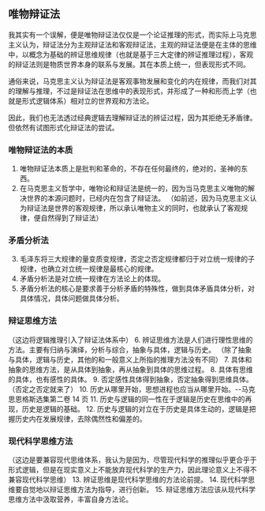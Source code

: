 ## 唯物辩证法

我其实有一个误解，便是唯物辩证法仅仅是一个论证推理的形式，而实际上马克思主义认为，辩证法分为主观辩证法和客观辩证法，主观的辩证法便是在主体的思维中，以概念为基础的辨证思维规律（也就是基于三大定律的辨证推理过程），客观的辩证法则是物质世界本身的联系与发展。其在本质上统一，但表现形式不同。

通俗来说，马克思主义认为辩证法是客观事物发展和变化的内在规律，而我们对其的理解与推理，不过是辩证法在思维中的表现形式，并形成了一种和形而上学（也就是形式逻辑体系）相对立的世界观和方法论。

因此，我们也无法透过经典逻辑去理解辩证法的辨证过程，因为其拒绝无矛盾律。但依然有试图形式化辩证法的尝试。

### 唯物辩证法的本质

1. 唯物辩证法本质上是批判和革命的，不存在任何最终的，绝对的，圣神的东西。
2. 在马克思主义哲学中，唯物论和辩证法是统一的，因为当马克思主义唯物的解决世界的本源问题时，已经内在包含了辩证法。
（如前述，因为马克思主义认为辩证法是世界的客观规律，所以承认唯物主义的同时，也就承认了客观规律，便自然得到了辩证法）

### 矛盾分析法
3. 毛泽东将三大规律的量变质变规律，否定之否定规律都归于对立统一规律的子规律，也确立对立统一规律是最核心的规律。
4. 矛盾分析法是对立统一规律在方法论上的体现。
5. 矛盾分析法的核心是要求善于分析矛盾的特殊性，做到具体矛盾具体分析，对具体情况，具体问题做具体分析。

### 辩证思维方法
（这边将逻辑推理引入了辩证法体系中）
6. 辨证思维方法是人们进行理性思维的方法。主要有归纳与演绎，分析与综合，抽象与具体，逻辑与历史。
（除了抽象与具体，逻辑与历史，其他的和一般意义上所指的推理方法没有不同）
7. 具体和抽象的思维方法，是从具体到抽象，再从抽象到具体的思维过程。
8. 具体有思维的具体，也有感性的具体。
9. 否定感性具体得到抽象，否定抽象得到思维具体。（否定之否定就来了）
10. 历史从哪里开始，思想进程也应当从哪里开始。--马克思恩格斯选集第二卷 14 页
11. 历史与逻辑的同一性在于逻辑是历史在思维中的再现，历史是逻辑的基础。
12. 历史与逻辑的对立在于历史是具体生动的，逻辑是把握历史内在发展规律，去除偶然性和偏差的。

### 现代科学思维方法
（这边是要兼容现代思维体系，我认为是因为，尽管现代科学的推理似乎更合乎于形式逻辑，但是在现实意义上不能放弃现代科学的生产力，因此理论意义上不得不兼容现代科学思维）
13. 辨证思维是现代科学思维的方法论前提。
14. 现代科学思维要自觉地以辩证思维方法为指导，进行创新。
15. 辩证思维方法应该从现代科学思维方法中汲取营养，丰富自身方法论。